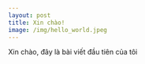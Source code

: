 ```yaml
---
layout: post
title: Xin chào!
image: /img/hello_world.jpeg
---
```

Xin chào, đây là bài viết đầu tiên của tôi 
